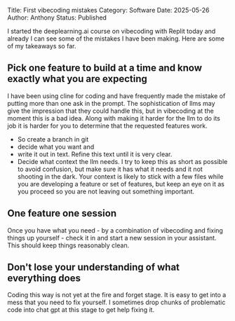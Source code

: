 Title: First vibecoding mistakes
Category: Software
Date: 2025-05-26
Author: Anthony
Status: Published

<!-- Google tag (gtag.js) -->
<script async src="https://www.googletagmanager.com/gtag/js?id=G-FYDC27JYB4"></script>
<script>
  window.dataLayer = window.dataLayer || [];
  function gtag(){dataLayer.push(arguments);}
  gtag('js', new Date());

  gtag('config', 'G-FYDC27JYB4');
</script>

I started the deeplearning.ai course on vibecoding with Replit today and already I can see some of the mistakes I have been making. Here are some of my takeaways so far.

## Pick one feature to build at a time and know exactly what you are expecting

I have been using cline for coding and have frequently made the mistake of putting more than one ask in the prompt. The sophistication of llms may give the impression that they could handle this, but in vibecoding at the moment this is a bad idea. Along with making it harder for the llm to do its job it is harder for you to determine that the requested features work.

- So create a branch in git
- decide what you want and 
- write it out in text. Refine this text until it is very clear. 
- Decide what context the llm needs. I try to keep this as short as possible to avoid confusion, but make sure it has what it needs and it not shooting in the dark. Your context is likely to stick with a few files while you are developing a feature or set of features, but keep an eye on it as you proceed so you are not leaving out something important.

## One feature one session

Once you have what you need - by a combination of vibecoding and fixing things up yourself - check it in and start a new session in your assistant. This should keep things reasonably clean.

## Don't lose your understanding of what everything does

Coding this way is not yet at the fire and forget stage. It is easy to get into a mess that you need to fix yourself. I sometimes drop chunks of problematic code into chat gpt at this stage to get help fixing it. 

